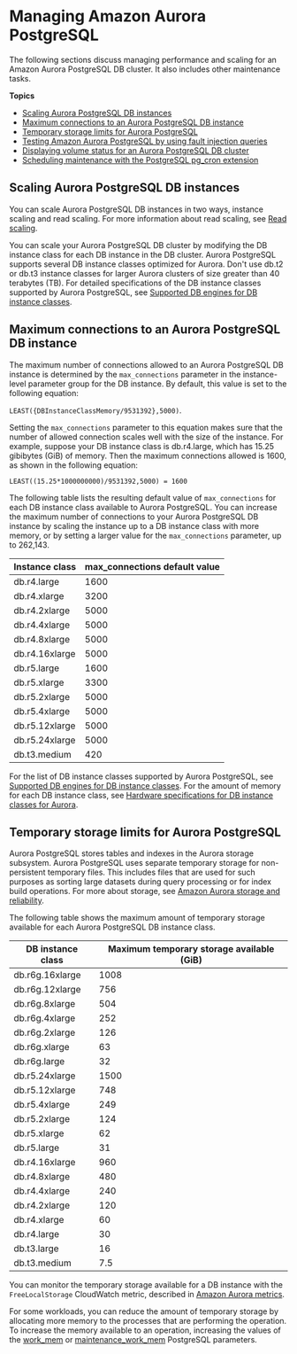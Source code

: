 # Managing Amazon Aurora PostgreSQL<a name="AuroraPostgreSQL.Managing"></a>

The following sections discuss managing performance and scaling for an Amazon Aurora PostgreSQL DB cluster\. It also includes other maintenance tasks\.

**Topics**
+ [Scaling Aurora PostgreSQL DB instances](#AuroraPostgreSQL.Managing.Performance.InstanceScaling)
+ [Maximum connections to an Aurora PostgreSQL DB instance](#AuroraPostgreSQL.Managing.MaxConnections)
+ [Temporary storage limits for Aurora PostgreSQL](#AuroraPostgreSQL.Managing.TempStorage)
+ [Testing Amazon Aurora PostgreSQL by using fault injection queries](AuroraPostgreSQL.Managing.FaultInjectionQueries.md)
+ [Displaying volume status for an Aurora PostgreSQL DB cluster](AuroraPostgreSQL.Managing.VolumeStatus.md)
+ [Scheduling maintenance with the PostgreSQL pg\_cron extension](PostgreSQL_pg_cron.md)

## Scaling Aurora PostgreSQL DB instances<a name="AuroraPostgreSQL.Managing.Performance.InstanceScaling"></a>

You can scale Aurora PostgreSQL DB instances in two ways, instance scaling and read scaling\. For more information about read scaling, see [Read scaling](Aurora.Managing.Performance.md#Aurora.Managing.Performance.ReadScaling)\.

You can scale your Aurora PostgreSQL DB cluster by modifying the DB instance class for each DB instance in the DB cluster\. Aurora PostgreSQL supports several DB instance classes optimized for Aurora\. Don't use db\.t2 or db\.t3 instance classes for larger Aurora clusters of size greater than 40 terabytes \(TB\)\. For detailed specifications of the DB instance classes supported by Aurora PostgreSQL, see [Supported DB engines for DB instance classes](Concepts.DBInstanceClass.md#Concepts.DBInstanceClass.SupportAurora)\.

## Maximum connections to an Aurora PostgreSQL DB instance<a name="AuroraPostgreSQL.Managing.MaxConnections"></a>

The maximum number of connections allowed to an Aurora PostgreSQL DB instance is determined by the `max_connections` parameter in the instance\-level parameter group for the DB instance\. By default, this value is set to the following equation:

`LEAST({DBInstanceClassMemory/9531392},5000)`\.

Setting the `max_connections` parameter to this equation makes sure that the number of allowed connection scales well with the size of the instance\. For example, suppose your DB instance class is db\.r4\.large, which has 15\.25 gibibytes \(GiB\) of memory\. Then the maximum connections allowed is 1600, as shown in the following equation:

```
LEAST((15.25*1000000000)/9531392,5000) = 1600
```

The following table lists the resulting default value of `max_connections` for each DB instance class available to Aurora PostgreSQL\. You can increase the maximum number of connections to your Aurora PostgreSQL DB instance by scaling the instance up to a DB instance class with more memory, or by setting a larger value for the `max_connections` parameter, up to 262,143\.


| Instance class | max\_connections default value | 
| --- | --- | 
| db\.r4\.large | 1600 | 
| db\.r4\.xlarge | 3200 | 
| db\.r4\.2xlarge | 5000 | 
| db\.r4\.4xlarge | 5000 | 
| db\.r4\.8xlarge | 5000 | 
| db\.r4\.16xlarge | 5000 | 
| db\.r5\.large | 1600 | 
| db\.r5\.xlarge | 3300 | 
| db\.r5\.2xlarge | 5000 | 
| db\.r5\.4xlarge | 5000 | 
| db\.r5\.12xlarge | 5000 | 
| db\.r5\.24xlarge | 5000 | 
| db\.t3\.medium | 420 | 

For the list of DB instance classes supported by Aurora PostgreSQL, see [Supported DB engines for DB instance classes](Concepts.DBInstanceClass.md#Concepts.DBInstanceClass.SupportAurora)\. For the amount of memory for each DB instance class, see [Hardware specifications for DB instance classes for Aurora](Concepts.DBInstanceClass.md#Concepts.DBInstanceClass.Summary)\.

## Temporary storage limits for Aurora PostgreSQL<a name="AuroraPostgreSQL.Managing.TempStorage"></a>

Aurora PostgreSQL stores tables and indexes in the Aurora storage subsystem\. Aurora PostgreSQL uses separate temporary storage for non\-persistent temporary files\. This includes files that are used for such purposes as sorting large datasets during query processing or for index build operations\. For more about storage, see [Amazon Aurora storage and reliability](Aurora.Overview.StorageReliability.md)\. 

The following table shows the maximum amount of temporary storage available for each Aurora PostgreSQL DB instance class\.


| DB instance class | Maximum temporary storage available \(GiB\) | 
| --- | --- | 
| db\.r6g\.16xlarge | 1008 | 
| db\.r6g\.12xlarge | 756 | 
| db\.r6g\.8xlarge | 504 | 
| db\.r6g\.4xlarge | 252 | 
| db\.r6g\.2xlarge | 126 | 
| db\.r6g\.xlarge | 63 | 
| db\.r6g\.large | 32 | 
| db\.r5\.24xlarge | 1500 | 
| db\.r5\.12xlarge | 748 | 
| db\.r5\.4xlarge | 249 | 
| db\.r5\.2xlarge | 124 | 
| db\.r5\.xlarge | 62 | 
| db\.r5\.large | 31 | 
| db\.r4\.16xlarge | 960 | 
| db\.r4\.8xlarge | 480 | 
| db\.r4\.4xlarge | 240 | 
| db\.r4\.2xlarge | 120 | 
| db\.r4\.xlarge | 60 | 
| db\.r4\.large | 30 | 
| db\.t3\.large | 16 | 
| db\.t3\.medium | 7\.5 | 

You can monitor the temporary storage available for a DB instance with the `FreeLocalStorage` CloudWatch metric, described in [Amazon Aurora metrics](Aurora.AuroraMySQL.Monitoring.Metrics.md)\. 

For some workloads, you can reduce the amount of temporary storage by allocating more memory to the processes that are performing the operation\. To increase the memory available to an operation, increasing the values of the [work\_mem](https://www.postgresql.org/docs/current/runtime-config-resource.html#GUC-WORK-MEM) or [maintenance\_work\_mem](https://www.postgresql.org/docs/current/runtime-config-resource.html#GUC-MAINTENANCE-WORK-MEM) PostgreSQL parameters\.
